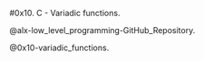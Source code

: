 #0x10. C - Variadic functions.

@alx-low_level_programming-GitHub_Repository. 

@0x10-variadic_functions.
